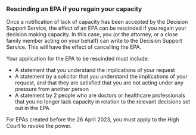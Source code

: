 ###  Rescinding an EPA if you regain your capacity

Once a notification of lack of capacity has been accepted by the Decision
Support Service, the effect of an EPA can be rescinded if you regain your
decision making capacity. In this case, you (or the attorney, or a close
family member acting on your behalf) can write to the Decision Support
Service. This will have the effect of cancelling the EPA.

Your application for the EPA to be rescinded must include:

  * A statement that you understand the implications of your request 
  * A statement by a solicitor that you understand the implications of your request, and that they are satisfied that you are not acting under any pressure from another person 
  * A statement by 2 people who are doctors or healthcare professionals that you no longer lack capacity in relation to the relevant decisions set out in the EPA 

For EPAs created before the 26 April 2023, you must apply to the High Court to
revoke the power.
